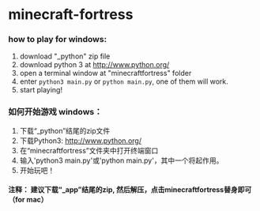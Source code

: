 # minecraft-fortress

### how to play for windows:
1. download "_python" zip file
2. download python 3 at http://www.python.org/
3. open a terminal window at "minecraftfortress" folder
4. enter `python3 main.py` or `python main.py`, one of them will work.
5. start playing!

### 如何开始游戏 windows：

1. 下载“_python”结尾的zip文件
2. 下载Python3: http://www.python.org/
3. 在“minecraftfortress”文件夹中打开终端窗口
4. 输入'python3 main.py'或'python main.py'，其中一个将起作用。
5. 开始玩吧！


#### 注释： 建议下载“_app”结尾的zip, 然后解压，点击minecraftfortress替身即可（for mac）
